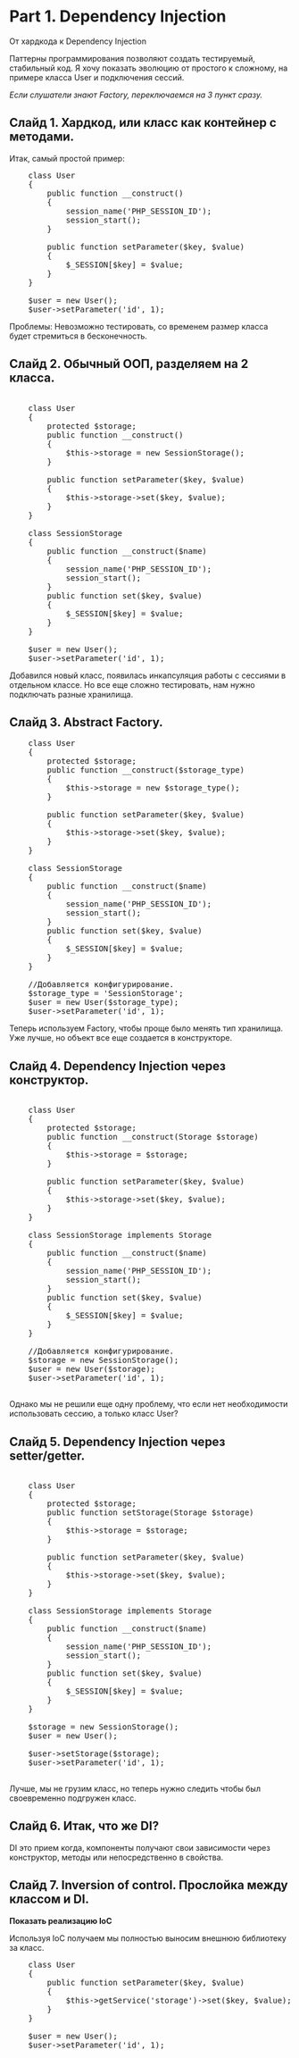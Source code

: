 Part 1. Dependency Injection 
====================

От хардкода к Dependency Injection

Паттерны программирования позволяют создать тестируемый, стабильный код. Я хочу показать эволюцию от простого к сложному, на примере класса User и подключения сессий.

*Если слушатели знают Factory, переключаемся на 3 пункт сразу.*

Слайд 1. Хардкод, или класс как контейнер с методами.
----------------------

Итак, самый простой пример:

<pre>
    class User
    {
        public function __construct() 
        {
            session_name('PHP_SESSION_ID');
            session_start();
        }

        public function setParameter($key, $value)
        {
            $_SESSION[$key] = $value;
        }
    }

    $user = new User();
    $user->setParameter('id', 1);
</pre>

Проблемы: Невозможно тестировать, со временем размер класса будет стремиться в бесконечность.


Слайд 2. Обычный ООП, разделяем на 2 класса.
----------------------

<pre>

    class User
    {
        protected $storage;
        public function __construct() 
        {
            $this->storage = new SessionStorage();
        }

        public function setParameter($key, $value)
        {
            $this->storage->set($key, $value);
        }
    }

    class SessionStorage
    {
        public function __construct($name) 
        {
            session_name('PHP_SESSION_ID');
            session_start();
        }
        public function set($key, $value)
        {
            $_SESSION[$key] = $value;
        }
    }

    $user = new User();
    $user->setParameter('id', 1);
</pre>
Добавился новый класс, появилась инкапсуляция работы с сессиями в отдельном классе. Но все еще сложно тестировать, нам нужно подключать разные хранилища.

Слайд 3. Abstract Factory. 
----------------------

<pre>
    class User
    {
        protected $storage;
        public function __construct($storage_type) 
        {
            $this->storage = new $storage_type();
        }

        public function setParameter($key, $value)
        {
            $this->storage->set($key, $value);
        }
    }

    class SessionStorage
    {
        public function __construct($name) 
        {
            session_name('PHP_SESSION_ID');
            session_start();
        }
        public function set($key, $value)
        {
            $_SESSION[$key] = $value;
        }
    }

    //Добавляется конфигурирование.
    $storage_type = 'SessionStorage';
    $user = new User($storage_type);
    $user->setParameter('id', 1);
</pre>

Теперь используем Factorу, чтобы проще было менять тип хранилища. Уже лучше, но объект все еще создается в конструкторе.

Слайд 4. Dependency Injection через конструктор.
----------------------

<pre>

    class User
    {
        protected $storage;
        public function __construct(Storage $storage) 
        {
            $this->storage = $storage;
        }

        public function setParameter($key, $value)
        {
            $this->storage->set($key, $value);
        }
    }

    class SessionStorage implements Storage
    {
        public function __construct($name) 
        {
            session_name('PHP_SESSION_ID');
            session_start();
        }
        public function set($key, $value)
        {
            $_SESSION[$key] = $value;
        }
    }

    //Добавляется конфигурирование.
    $storage = new SessionStorage();
    $user = new User($storage);
    $user->setParameter('id', 1);

</pre>

Однако мы не решили еще одну проблему, что если нет необходимости использовать сессию, а только класс User?

Слайд 5. Dependency Injection через setter/getter.
----------------------

<pre>

    class User
    {
        protected $storage;
        public function setStorage(Storage $storage)
        {
            $this->storage = $storage;
        }

        public function setParameter($key, $value)
        {
            $this->storage->set($key, $value);
        }
    }

    class SessionStorage implements Storage
    {
        public function __construct($name) 
        {
            session_name('PHP_SESSION_ID');
            session_start();
        }
        public function set($key, $value)
        {
            $_SESSION[$key] = $value;
        }
    }

    $storage = new SessionStorage();
    $user = new User();
    
    $user->setStorage($storage);
    $user->setParameter('id', 1);

</pre>

Лучше, мы не грузим класс, но теперь нужно следить чтобы был своевременно подгружен класс.

Слайд 6. Итак, что же DI?
----------------------

DI это прием когда, компоненты получают свои зависимости через конструктор, методы или непосредственно в свойства.


Слайд 7. Inversion of control. Прослойка между классом и DI.
----------------------

**Показать реализацию IoC**

Используя IoC получаем мы полностью выносим внешнюю библиотеку за класс.

<pre>
    class User
    {
        public function setParameter($key, $value)
        {
            $this->getService('storage')->set($key, $value);
        }
    }

    $user = new User();
    $user->setParameter('id', 1);

</pre>


